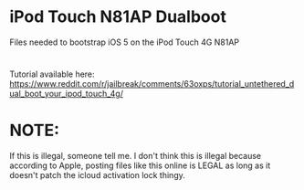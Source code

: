 # iPod Touch N81AP Dualboot
Files needed to bootstrap iOS 5 on the iPod Touch 4G N81AP 
# 
Tutorial available here: https://www.reddit.com/r/jailbreak/comments/63oxps/tutorial_untethered_dual_boot_your_ipod_touch_4g/

# NOTE:
If this is illegal, someone tell me. I don't think this is illegal because according to Apple, posting files like this online is LEGAL as long as it doesn't patch the icloud activation lock thingy.

